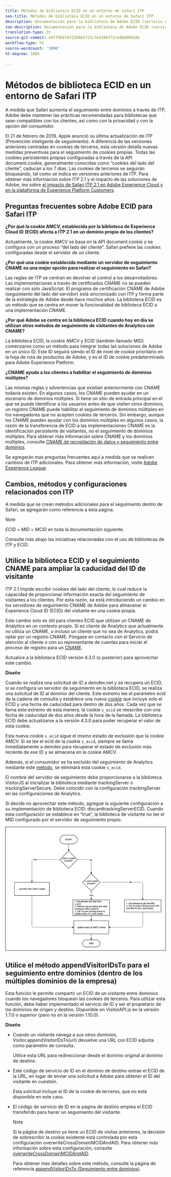 ```yaml
---
title: Métodos de biblioteca ECID en un entorno de Safari ITP
seo-title: Métodos de biblioteca ECID en un entorno de Safari ITP
description: Documentación para la biblioteca de Adobe ECID (servicio de ID).
seo-description: Documentación para la biblioteca de Adobe ECID (servicio de ID).
translation-type: ht
source-git-commit: ddff95876722b981f22c7e3196ff2ce9b696010e
workflow-type: ht
source-wordcount: '1090'
ht-degree: 100%

---
```



# Métodos de biblioteca ECID en un entorno de Safari ITP

A medida que Safari aumenta el seguimiento entre dominios a través de ITP, Adobe debe mantener las prácticas recomendadas para bibliotecas que sean compatibles con los clientes, así como con la privacidad y con la opción del consumidor.

El 21 de febrero de 2019, Apple anunció su última actualización de ITP (Prevención inteligente de seguimiento). A diferencia de las versiones anteriores centradas en cookies de terceros, esta versión detalla nuevas medidas preventivas para el seguimiento de cookies propias. Todas las cookies persistentes propias configuradas a través de la API document.cookie, generalmente conocidas como “cookies del lado del cliente”, caducan a los 7 días. Las cookies de terceros se seguirán bloqueando, tal como se indica en versiones anteriores de ITP. Para obtener más información sobre ITP 2.1 y el impacto de las soluciones de Adobe, lea sobre [el impacto de Safari ITP 2.1 en Adobe Experience Cloud y en la plataforma de Experience Platform Customers](https://medium.com/adobetech/safari-itp-2-1-impact-on-adobe-experience-cloud-customers-9439cecb55ac).

## Preguntas frecuentes sobre Adobe ECID para Safari ITP

**¿Por qué la cookie AMCV, establecida por la biblioteca de Experience Cloud ID (ECID) afecta a ITP 2.1 en un dominio propio de los clientes?**

Actualmente, la cookie AMCV se basa en la API document.cookie y se configura con un proceso “del lado del cliente”. Safari prefiere las cookies configuradas desde el servidor de un cliente.

**¿Por qué una cookie establecida mediante un servidor de seguimiento CNAME es una mejor opción para realizar el seguimiento en Safari?**

Las reglas de ITP se centran en devolver el control a los desarrolladores. Las implementaciones a través de certificados CNAME no se pueden realizar con solo JavaScript. El programa de certificación CNAME de Adobe (seguimiento del lado del servidor) está sincronizado con ITP y forma parte de la estrategia de Adobe desde hace muchos años. La biblioteca ECID es un método que se centra en mover la funcionalidad de biblioteca ECID a una implementación CNAME.

**¿Por qué Adobe se centra en la biblioteca ECID cuando hoy en día se utilizan otros métodos de seguimiento de visitantes de Analytics con CNAME?**

La biblioteca ECID, la cookie AMCV y ECID (también llamado MID) comenzaron como un método para integrar todas las soluciones de Adobe en un único ID. Este ID seguirá siendo el ID de nivel de cookie prioritario en la hoja de ruta de productos de Adobe, y es el ID de cookie predeterminado para Adobe Experience Platform.

**¿CNAME ayuda a los clientes a habilitar el seguimiento de dominios múltiples?**

Las mismas reglas y advertencias que existían anteriormente con CNAME todavía existen. En algunos casos, los CNAME pueden ayudar en un escenario de dominios múltiples. Si tiene un sitio de entrada principal en el que se puede identificar a los usuarios antes de que visiten otros dominios, un registro CNAME puede habilitar el seguimiento de dominios múltiples en los navegadores que no acepten cookies de terceros. Sin embargo, aunque los CNAME pueden ayudar con los dominios múltiples en algunos casos, la razón de la transferencia de ECID a las implementaciones CNAME es la identificación persistente de visitantes, no el seguimiento de dominios múltiples. Para obtener más información sobre CNAME y los dominios múltiples, consulte [CNAME de recopilación de datos y seguimiento entre dominios](/help/reference/analytics-reference/cname.md).

Se agregarán más preguntas frecuentes aquí a medida que se realicen cambios de ITP adicionales. Para obtener más información, visite [Adobe Experience League](https://experienceleague.adobe.com/?lang=es#recommended/solutions/analytics).

## Cambios, métodos y configuraciones relacionados con ITP

A medida que se crean métodos adicionales para el seguimiento dentro de Safari, se agregarán como referencia a esta página.

>[!NOTE]
>
>*ECID* = *MID* = *MCID* en toda la documentación siguiente.

Consulte más abajo las iniciativas relacionadas con el uso de bibliotecas de ITP y ECID.

## Utilice la biblioteca ECID y el seguimiento CNAME para ampliar la caducidad del ID de visitante

ITP 2.1 impide escribir cookies del lado del cliente, lo cual reduce la capacidad de proporcionar información exacta del seguimiento de visitantes a los clientes. Por esta razón, se está introduciendo un cambio en los servidores de seguimiento CNAME de Adobe para almacenar el Experience Cloud ID (ECID) del visitante en una cookie propia.

Este cambio solo es útil para clientes ECID que utilizan un CNAME de Analytics en un contexto propio. Si es cliente de Analytics que actualmente no utiliza un CNAME, o incluso un cliente que no sea de Analytics, podrá optar por un registro CNAME. Póngase en contacto con el Servicio de atención al cliente o con su representante de cuentas para iniciar el proceso de registro para un [CNAME](https://docs.adobe.com/content/help/es-ES/core-services/interface/ec-cookies/cookies-first-party.html).

Actualice a la biblioteca ECID versión 4.3.0 (o posterior) para aprovechar este cambio.

**Diseño**

Cuando se realiza una solicitud de ID a demdex.net y se recupera un ECID, si se configura un servidor de seguimiento en la biblioteca ECID, se realiza una solicitud de ID al dominio del cliente. Este extremo lee el parámetro ecid de la cadena de consulta y establece una nueva [cookie](/help/introduction/cookies.md) que incluye solo el ECID y una fecha de caducidad para dentro de dos años. Cada vez que se llama este extremo de esta manera, la cookie `s_ecid` se reescribe con una fecha de caducidad de dos años desde la hora de la llamada. La biblioteca ECID debe actualizarse a la versión 4.3.0 para poder recuperar el valor de esta cookie.

Esta nueva cookie `s_ecid` sigue el mismo estado de exclusión que la cookie AMCV. Si se lee el ecid de la cookie `s_ecid`, siempre se llama inmediatamente a demdex para recuperar el estado de exclusión más reciente de ese ID y se almacena en la cookie AMCV.

Además, si el consumidor se ha excluido del seguimiento de Analytics mediante este [método](https://docs.adobe.com/content/help/es-ES/analytics/implementation/js/opt-out.html), se eliminará esta cookie `s_ecid`.

El nombre del servidor de seguimiento debe proporcionarse a la biblioteca VisitorJS al inicializar la biblioteca mediante trackingServer o trackingServerSecure. Debe coincidir con la configuración trackingServer en las configuraciones de Analytics.

Si decide no aprovechar este método, agregue la siguiente configuración a su implementación de biblioteca ECID: discardtrackingServerECID. Cuando esta configuración se establece en “true”, la biblioteca de visitante no lee el MID configurado por el servidor de seguimiento propio.

![](assets/itp-proposal-v1.png)

## Utilice el método appendVisitorIDsTo para el seguimiento entre dominios (dentro de los múltiples dominios de la empresa)

Esta función le permite compartir un ECID de un visitante entre dominios cuando los navegadores bloquean las cookies de terceros. Para utilizar esta función, debe haber implementado el servicio de ID y ser el propietario de los dominios de origen y destino. Disponible en VisitorAPI.js en la versión 1.7.0 o superior (pero no en la versión 1.10.0).

**Diseño**

* Cuando un visitante navega a sus otros dominios, Visitor.appendVisitorIDsTo(url) devuelve una URL con ECID adjunta como parámetro de consulta.

   Utilice esta URL para redireccionar desde el dominio original al dominio de destino.

* Este código de servicio de ID en el dominio de destino extrae el ECID de la URL, en lugar de enviar una solicitud a Adobe para obtener el ID del visitante en cuestión.

   Esta solicitud incluye el ID de la cookie de terceros, que no está disponible en este caso.

* El código de servicio de ID en la página de destino emplea el ECID transferido para hacer un seguimiento del visitante.

   >[!NOTE]
   >Si la página de destino ya tiene un ECID de visitas anteriores, la decisión de sobrescribir la cookie existente está controlada por esta configuración overwriteCrossDomainMCIDAndAID. Para obtener más información sobre esta configuración, consulte [overwriteCrossDomainMCIDAndAID](/help/library/function-vars/overwrite-visitor-id.md).
   >
   >Para obtener más detalles sobre este método, consulte la página de referencia [appendVisitorIDsTo (Seguimiento entre dominios)](/help/library/get-set/appendvisitorid.md).
